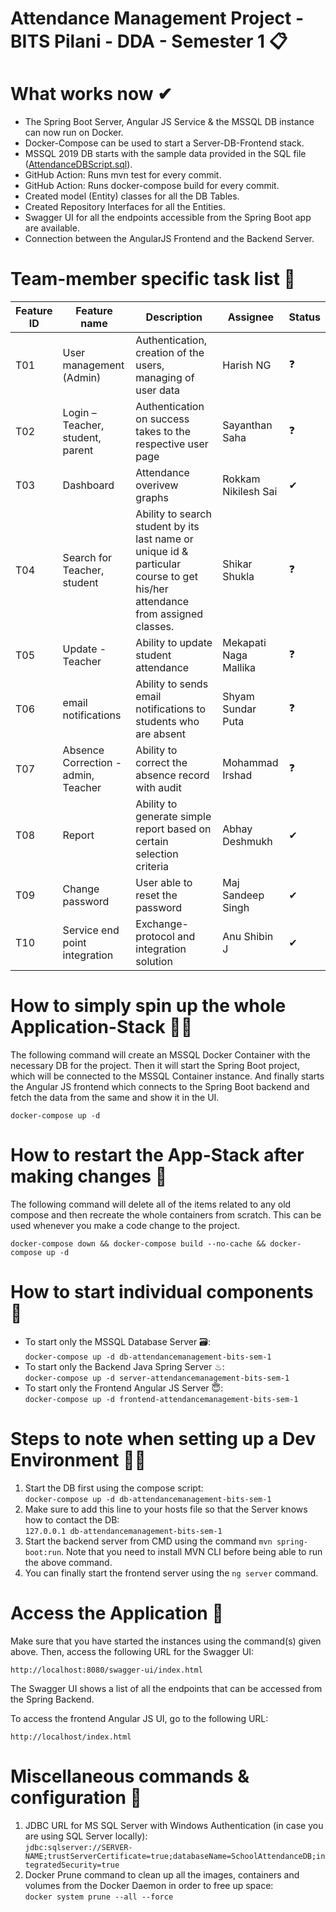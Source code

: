 # Attendance Management Project - BITS Pilani - DDA - Semester 1 📋

# What works now ✔
- The Spring Boot Server, Angular JS Service & the MSSQL DB instance can now run on Docker.  
- Docker-Compose can be used to start a Server-DB-Frontend stack.  
- MSSQL 2019 DB starts with the sample data provided in the SQL file ([AttendanceDBScript.sql](db/AttendanceDBScript.sql)).  
- GitHub Action: Runs mvn test for every commit.  
- GitHub Action: Runs docker-compose build for every commit.  
- Created model (Entity) classes for all the DB Tables.  
- Created Repository Interfaces for all the Entities.  
- Swagger UI for all the endpoints accessible from the Spring Boot app are available.  
- Connection between the AngularJS Frontend and the Backend Server.  

# Team-member specific task list 📝  
| Feature ID | Feature name | Description | Assignee | Status |
|---|---|---|---|---|
| T01 | User management (Admin) | Authentication, creation of the users, managing of user data|Harish NG|❓|
| T02 | Login – Teacher, student, parent | Authentication on success takes to the respective user page|Sayanthan Saha|❓|
| T03 | Dashboard | Attendance overivew graphs|Rokkam Nikilesh Sai|✔|
| T04 | Search for Teacher, student | Ability to search student by its last name or unique id & particular course to get his/her attendance from assigned classes.|Shikar Shukla|❓|
| T05 | Update - Teacher | Ability to update student attendance|Mekapati Naga Mallika|❓|
| T06 | email notifications | Ability to sends email notifications to students who are absent|Shyam Sundar Puta|❓|
| T07 | Absence Correction - admin, Teacher | Ability to correct the absence record with audit|Mohammad Irshad|❓|
| T08 | Report | Ability to generate simple report based on certain selection criteria|Abhay Deshmukh|✔|
| T09 | Change password  | User able to reset the password|Maj Sandeep Singh|✔|
| T10 | Service end point integration | Exchange-protocol and integration solution|Anu Shibin J|✔|

# How to simply spin up the whole Application-Stack 🏃‍♂️
The following command will create an MSSQL Docker Container with the necessary DB for the project. Then it will start the Spring Boot project, which will be connected to the MSSQL Container instance. And finally starts the Angular JS frontend which connects to the Spring Boot backend and fetch the data from the same and show it in the UI.  

`docker-compose up -d`

# How to restart the App-Stack after making changes 🔁
The following command will delete all of the items related to any old compose and then recreate the whole containers from scratch. This can be used whenever you make a code change to the project.  

`docker-compose down && docker-compose build --no-cache && docker-compose up -d`

# How to start individual components 👀  
- To start only the MSSQL Database Server 🗃:  
`docker-compose up -d db-attendancemanagement-bits-sem-1`  
- To start only the Backend Java Spring Server ♨:  
`docker-compose up -d server-attendancemanagement-bits-sem-1`  
- To start only the Frontend Angular JS Server 😇:  
`docker-compose up -d frontend-attendancemanagement-bits-sem-1`  

# Steps to note when setting up a Dev Environment 👨‍🔬
1. Start the DB first using the compose script:  
`docker-compose up -d db-attendancemanagement-bits-sem-1`  
2. Make sure to add this line to your hosts file so that the Server knows how to contact the DB:  
`127.0.0.1 db-attendancemanagement-bits-sem-1`  
3. Start the backend server from CMD using the command `mvn spring-boot:run`. Note that you need to install MVN CLI before being able to run the above command.  
4. You can finally start the frontend server using the `ng server` command.  

# Access the Application 🔗
Make sure that you have started the instances using the command(s) given above. Then, access the following URL for the Swagger UI:

`http://localhost:8080/swagger-ui/index.html`  

The Swagger UI shows a list of all the endpoints that can be accessed from the Spring Backend.  

To access the frontend Angular JS UI, go to the following URL:  

`http://localhost/index.html`

# Miscellaneous commands & configuration 🎲  
1. JDBC URL for MS SQL Server with Windows Authentication (in case you are using SQL Server locally):  
`jdbc:sqlserver://SERVER-NAME;trustServerCertificate=true;databaseName=SchoolAttendanceDB;integratedSecurity=true`  
2. Docker Prune command to clean up all the images, containers and volumes from the Docker Daemon in order to free up space:  
`docker system prune --all --force`  
